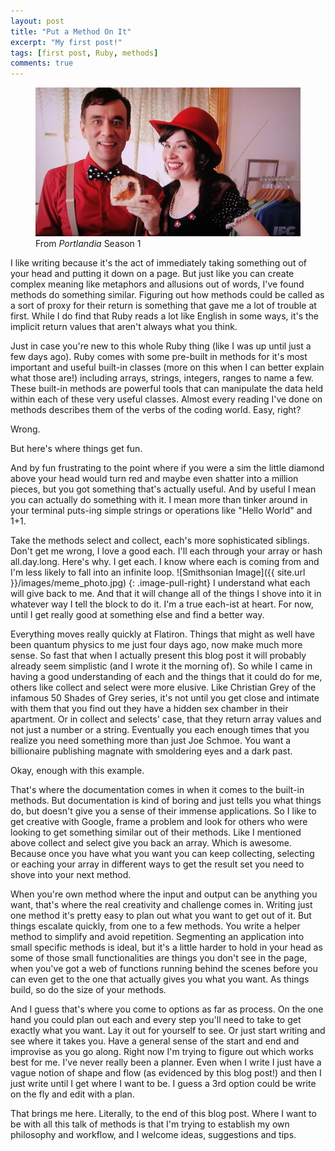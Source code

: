 ```yaml
---
layout: post
title: "Put a Method On It"
excerpt: "My first post!"
tags: [first post, Ruby, methods]
comments: true
---
```


<figure>
  <img src="images/bird_photo.jpg"></a>
  <figcaption>From <em>Portlandia</em> Season 1</figcaption>
</figure>

I like writing because it's the act of immediately taking something out of your head and putting it down on a page. But just like you can create complex meaning like metaphors and allusions out of words, I've found methods do something similar. Figuring out how methods could be called as a sort of proxy for their return is something that gave me a lot of trouble at first. While I do find that Ruby reads a lot like English in some ways, it's the implicit return values that aren't always what you think.


Just in case you're new to this whole Ruby thing (like I was up until just a few days ago). Ruby comes with some pre-built in methods for it's most important and useful built-in classes (more on this when I can better explain what those are!) including arrays, strings, integers, ranges to name a few. These built-in methods are powerful tools that can manipulate the data held within each of these very useful classes. Almost every reading I've done on methods describes them of the verbs of the coding world. Easy, right?

Wrong.


But here's where things get fun.


And by fun frustrating to the point where if you were a sim the little diamond above your head would turn red and maybe even shatter into a million pieces, but you got something that's actually useful. And by useful I mean you can actually do something with it. I mean more than tinker around in your terminal puts-ing simple strings or operations like "Hello World" and 1+1.


Take the methods select and collect, each's more sophisticated siblings. Don't get me wrong, I love a good each. I'll each through your array or hash all.day.long. Here's why. I get each. I know where each is coming from and I'm less likely to fall into an infinite loop. 
![Smithsonian Image]({{ site.url }}/images/meme_photo.jpg)
{: .image-pull-right}
I understand what each will give back to me. And that it will change all of the things I shove into it in whatever way I tell the block to do it. I'm a true each-ist at heart. For now, until I get really good at something else and find a better way.


Everything moves really quickly at Flatiron. Things that might as well have been quantum physics to me just four days ago, now make much more sense. So fast that when I actually present this blog post it will probably already seem simplistic (and I wrote it the morning of). So while I came in having a good understanding of each and the things that it could do for me, others like collect and select were more elusive. Like Christian Grey of the infamous 50 Shades of Grey series, it's not until you get close and intimate with them that you find out they have a hidden sex chamber in their apartment. Or in collect and selects' case, that they return array values and not just a number or a string. Eventually you each enough times that you realize you need something more than just Joe Schmoe. You want a billionaire publishing magnate with smoldering eyes and a dark past.



Okay, enough with this example.



That's where the documentation comes in when it comes to the built-in methods. But documentation is kind of boring and just tells you what things do, but doesn't give you a sense of their immense applications. So I like to get creative with Google, frame a problem and look for others who were looking to get something similar out of their methods. Like I mentioned above collect and select give you back an array. Which is awesome. Because once you have what you want you can keep collecting, selecting or eaching your array in different ways to get the result set you need to shove into your next method.



When you're own method where the input and output can be anything you want, that's where the real creativity and challenge comes in. Writing just one method it's pretty easy to plan out what you want to get out of it. But things escalate quickly, from one to a few methods. You write a helper method to simplify and avoid repetition. Segmenting an application into small specific methods is ideal, but it's a little harder to hold in your head as some of those small functionalities are things you don't see in the page, when you've got a web of functions running behind the scenes before you can even get to the one that actually gives you what you want. As things build, so do the size of your methods.



And I guess that's where you come to options as far as process. On the one hand you could plan out each and every step you'll need to take to get exactly what you want. Lay it out for yourself to see. Or just start writing and see where it takes you. Have a general sense of the start and end and improvise as you go along. Right now I'm trying to figure out which works best for me. I've never really been a planner. Even when I write I just have a vague notion of shape and flow (as evidenced by this blog post!) and then I just write until I get where I want to be. I guess a 3rd option could be write on the fly and edit with a plan.


That brings me here. Literally, to the end of this blog post. Where I want to be with all this talk of methods is that I'm trying to establish my own philosophy and workflow, and I welcome ideas, suggestions and tips.
